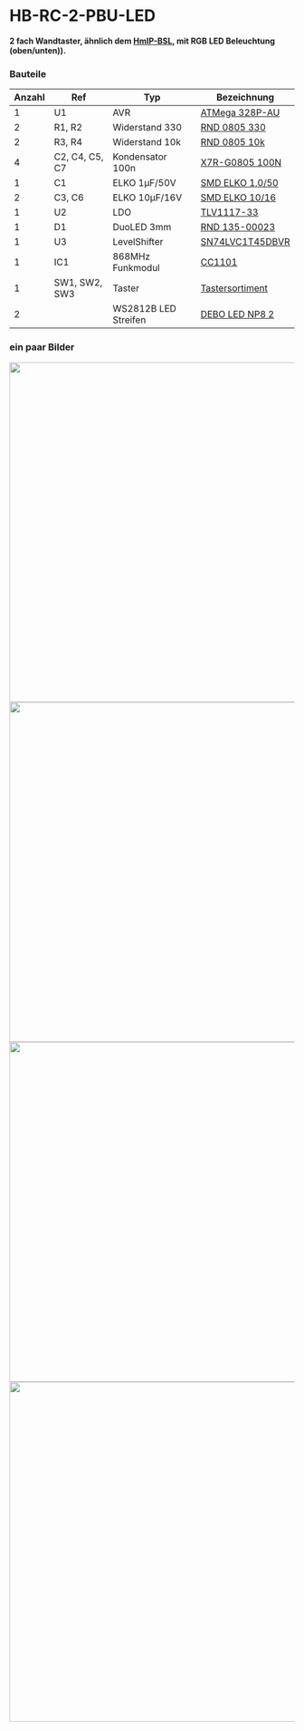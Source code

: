 # HB-RC-2-PBU-LED

**2 fach Wandtaster, ähnlich dem [HmIP-BSL](https://www.elv.de/elv-homematic-ip-schaltaktor-fuer-markenschalter-mit-signalleuchte-hmip-bsl.html), mit RGB LED Beleuchtung (oben/unten)).**

### Bauteile
| Anzahl | Ref | Typ | Bezeichnung |
|----|----|----|----|
1 | U1 | AVR | [ATMega 328P-AU](https://www.reichelt.de/mcu-atmega-avr-risc-32-kb-20-mhz-tqfp-32-atmega-328p-au-p119684.html)
2 | R1, R2 | Widerstand 330 | [RND 0805 330](https://www.reichelt.de/smd-widerstand-0805-330-ohm-125-mw-1-rnd-0805-1-330-p183184.html)
2 | R3, R4 | Widerstand 10k | [RND 0805 10k](https://www.reichelt.de/smd-widerstand-0805-10-kohm-125-mw-1-rnd-0805-1-10k-p183251.html)
4 | C2, C4, C5, C7 |Kondensator 100n |[X7R-G0805 100N](https://www.reichelt.de/smd-vielschicht-keramikkondensator-100n-10-x7r-g0805-100n-p31879.html)
1 | C1 | ELKO 1µF/50V | [SMD ELKO 1,0/50](https://www.reichelt.de/smd-chip-elko-1-0-f-50volt-smd-elko-1-0-50-p31900.html)
2 | C3, C6 | ELKO 10µF/16V | [SMD ELKO 10/16](https://www.reichelt.de/smd-chip-elko-10-f-16volt-smd-elko-10-16-p31906.html)
1 | U2 | LDO | [TLV1117-33](https://www.reichelt.de/ldo-regler-fest-3-3-v-sot-223-4-tlv-1117-33-cdcy-p188993.html)
1 | D1 | DuoLED 3mm | [RND 135-00023](https://www.reichelt.de/led-3-mm-bedrahtet-rot-gruen-20-mcd-40-rnd-135-00023-p224130.html)
1 | U3 | LevelShifter | [SN74LVC1T45DBVR](https://www.aliexpress.com/item/32963167201.html)
1 | IC1 | 868MHz Funkmodul | [CC1101](https://www.aliexpress.com/item/32924239954.html)
1 | SW1, SW2, SW3 | Taster | [Tastersortiment](https://www.aliexpress.com/item/32811153729.html)
2 | |WS2812B LED Streifen | [DEBO LED NP8 2](https://www.reichelt.de/entwicklerboards-neopixel-stick-mit-8-ws2812-5050-rgb-leds-debo-led-np8-2-p240688.html)

### ein paar Bilder

<img src="Images/WebUI_Bedienung.jpg" width=600>

<img src="Images/Wippe.jpg" width=600>

<img src="Images/Wippe_im_Rahmen.jpg" width=600>

<img src="Images/Grundplatte.jpg" width=600>
